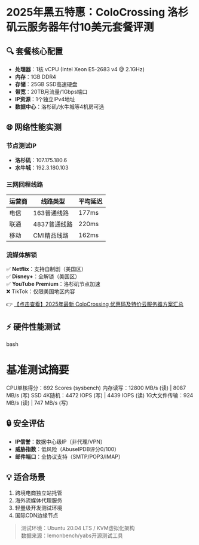 # 2025年黑五特惠：ColoCrossing 洛杉矶云服务器年付10美元套餐评测

## 🔍 套餐核心配置
- **处理器**：1核 vCPU (Intel Xeon E5-2683 v4 @ 2.1GHz)
- **内存**：1GB DDR4
- **存储**：25GB SSD高速硬盘
- **带宽**：20TB月流量/1Gbps端口
- **IP资源**：1个独立IPv4地址
- **数据中心**：洛杉矶/水牛城等4机房可选

## 🌐 网络性能实测
### 节点测试IP
- **洛杉矶**：107.175.180.6
- **水牛城**：192.3.180.103

### 三网回程线路
| 运营商 | 线路类型       | 平均延迟 |
|--------|----------------|----------|
| 电信   | 163普通线路    | 177ms    |
| 联通   | 4837普通线路   | 220ms    |
| 移动   | CMI精品线路    | 162ms    |

### 流媒体解锁
✅ **Netflix**：支持自制剧（美国区）  
✅ **Disney+**：全解锁（美国区）  
✅ **YouTube Premium**：洛杉矶节点加速  
❌ TikTok：仅限美国地区内容

👉 [【点击查看】2025年最新 ColoCrossing 优惠码及特价云服务器方案汇总](https://bit.ly/ColoCrossing)

## ⚡ 硬件性能测试
bash
# 基准测试摘要
CPU单核得分：692 Scores (sysbench)
内存读写：12800 MB/s (读) | 8087 MB/s (写)
SSD 4K随机：4472 IOPS (写) | 4439 IOPS (读)
1G大文件传输：924 MB/s (读) | 747 MB/s (写)

## 🔒 安全评估
- **IP信誉**：数据中心级IP（非代理/VPN）
- **威胁指数**：低风险（AbuseIPDB评分0/100）
- **邮件端口**：全协议支持（SMTP/POP3/IMAP）

## 💡 适合场景
1. 跨境电商独立站托管
2. 海外流媒体代理服务
3. 轻量级开发测试环境
4. 国际CDN边缘节点

> 测试环境：Ubuntu 20.04 LTS / KVM虚拟化架构  
> 数据来源：lemonbench/yabs开源测试工具